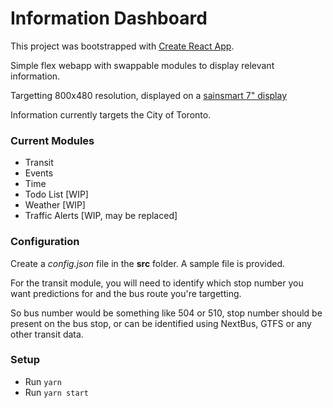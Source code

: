 # Information Dashboard

This project was bootstrapped with [Create React App](https://github.com/facebookincubator/create-react-app).

Simple flex webapp with swappable modules to display relevant information.

Targetting 800x480 resolution, displayed on a [sainsmart 7" display](https://www.sainsmart.com/products/7-tft-lcd-display-for-raspberry-pi-driver-board-bundle)

Information currently targets the City of Toronto.

### Current Modules

* Transit
* Events
* Time
* Todo List [WIP]
* Weather [WIP]
* Traffic Alerts [WIP, may be replaced]

### Configuration

Create a *config.json* file in the **src** folder. A sample file is provided.

For the transit module, you will need to identify which stop number you want predictions for and the bus route you're targetting.

So bus number would be something like 504 or 510, stop number should be present on the bus stop, or can be identified using NextBus, GTFS or any other transit data.

### Setup

* Run `yarn`
* Run `yarn start`
